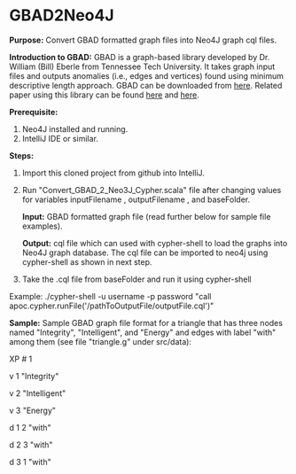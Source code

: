 # GBAD2Neo4J

<b>Purpose:</b>
Convert GBAD formatted graph files into Neo4J graph cql files.


<b>Introduction to GBAD:</b>
GBAD is a graph-based library developed by Dr. William (Bill) Eberle from Tennessee Tech University. It takes graph input files and outputs anomalies (i.e., edges and vertices) found using minimum descriptive length approach. GBAD can be downloaded from [here](http://users.csc.tntech.edu/~weberle/gbad/download.html). Related paper using this library can be found [here](http://ailab.wsu.edu/adgs/pdfs/MookiahVAST2014.pdf) and [here](http://www.aaai.org/ocs/index.php/FLAIRS/FLAIRS15/paper/download/10378/10281).

<b>Prerequisite:</b>
1) Neo4J installed and running.
2) IntelliJ IDE or similar.

<b>Steps:</b>
1) Import this cloned project from github into IntelliJ.

2) Run "Convert_GBAD_2_Neo3J_Cypher.scala" file after changing values for variables inputFilename , outputFilename , and baseFolder.

      <b>Input:</b> GBAD formatted graph file (read further below for sample file examples).

      <b>Output:</b> cql file which can used with cypher-shell to load the graphs into Neo4J graph database.
The cql file can be imported to neo4j using cypher-shell as shown in next step.

3) Take the <outputFile>.cql file from baseFolder and run it using cypher-shell

Example:
./cypher-shell -u username -p password "call apoc.cypher.runFile('/pathToOutputFile/outputFile.cql')"

<b>Sample:</b> Sample GBAD graph file format for a triangle that has three nodes named "Integrity", "Intelligent", and "Energy"
and edges with label "with" among them (see file "triangle.g" under src/data):

XP # 1

v 1 "Integrity"

v 2 "Intelligent"

v 3 "Energy"

d 1 2 "with"

d 2 3 "with"

d 3 1 "with"



